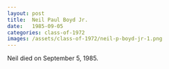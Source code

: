 ```yaml
---
layout: post
title:  Neil Paul Boyd Jr.
date:   1985-09-05
categories: class-of-1972
images: /assets/class-of-1972/neil-p-boyd-jr-1.png
---
```

Neil died on September 5, 1985.
